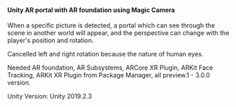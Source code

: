 #### Unity AR portal with AR foundation using Magic Camera

When a specific picture is detected, a portal which can see through the scene in another world will appear, and the perspective can change with the player's position and rotation.

Cancelled left and right rotation because the nature of human eyes.

Needed AR foundation, AR Subsystems, ARCore XR Plugin, ARKit Face Tracking, ARKit XR Plugin from Package Manager, all preview.1 - 3.0.0 version.

Unity Version: Unity 2019.2.3